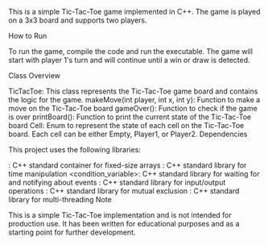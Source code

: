 This is a simple Tic-Tac-Toe game implemented in C++. The game is played on a 3x3 board and supports two players.

How to Run

To run the game, compile the code and run the executable. The game will start with player 1's turn and will continue until a win or draw is detected.

Class Overview

TicTacToe: This class represents the Tic-Tac-Toe game board and contains the logic for the game.
makeMove(int player, int x, int y): Function to make a move on the Tic-Tac-Toe board
gameOver(): Function to check if the game is over
printBoard(): Function to print the current state of the Tic-Tac-Toe board
Cell: Enum to represent the state of each cell on the Tic-Tac-Toe board. Each cell can be either Empty, Player1, or Player2.
Dependencies

This project uses the following libraries:

<array>: C++ standard container for fixed-size arrays
<chrono>: C++ standard library for time manipulation
<condition_variable>: C++ standard library for waiting for and notifying about events
<iostream>: C++ standard library for input/output operations
<mutex>: C++ standard library for mutual exclusion
<thread>: C++ standard library for multi-threading
Note

This is a simple Tic-Tac-Toe implementation and is not intended for production use. It has been written for educational purposes and as a starting point for further development.

